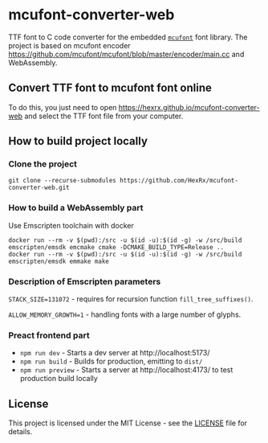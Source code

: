 # mcufont-converter-web
TTF font to C code converter for the embedded [`mcufont`](https://github.com/mcufont) font library. The project is based on mcufont encoder https://github.com/mcufont/mcufont/blob/master/encoder/main.cc and WebAssembly.

## Convert TTF font to mcufont font online
To do this, you just need to open https://hexrx.github.io/mcufont-converter-web and select the TTF font file from your computer. 

## How to build project locally

### Clone the project
```
git clone --recurse-submodules https://github.com/HexRx/mcufont-converter-web.git
```

### How to build a WebAssembly part
Use Emscripten toolchain with docker
```
docker run --rm -v $(pwd):/src -u $(id -u):$(id -g) -w /src/build emscripten/emsdk emcmake cmake -DCMAKE_BUILD_TYPE=Release ..
docker run --rm -v $(pwd):/src -u $(id -u):$(id -g) -w /src/build emscripten/emsdk emmake make
```

### Description of Emscripten parameters
`STACK_SIZE=131072` - requires for recursion function `fill_tree_suffixes()`.

`ALLOW_MEMORY_GROWTH=1` - handling fonts with a large number of glyphs.

### Preact frontend part
-   `npm run dev` - Starts a dev server at http://localhost:5173/
-   `npm run build` - Builds for production, emitting to `dist/`
-   `npm run preview` - Starts a server at http://localhost:4173/ to test production build locally

## License
This project is licensed under the MIT License - see the [LICENSE](/LICENSE) file for details.
